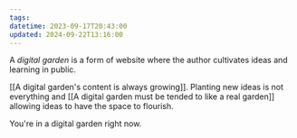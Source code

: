 ```yaml
---
tags: 
datetime: 2023-09-17T20:43:00
updated: 2024-09-22T13:16:00
---
```

A *digital garden* is a form of website where the author cultivates ideas and learning in public. 

[[A digital garden's content is always growing]]. Planting new ideas is not everything and [[A digital garden must be tended to like a real garden]] allowing ideas to have the space to flourish.

You're in a digital garden right now.